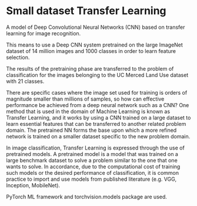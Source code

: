 Small dataset Transfer Learning
============

A model of Deep Convolutional Neural Networks (CNN) based on transfer learning for image recognition.

This means to use a Deep CNN system pretrained on the large ImageNet dataset of 14 million images and 1000 classes in order to learn feature selection.

The results of the pretraining phase are transferred to the problem of classification for the images belonging to the UC Merced Land Use dataset with 21 classes.

There are specific cases where the image set used for training is orders of magnitude smaller than millions of samples, so how can effective performance be achieved from a deep neural network such as a CNN? One method that is used in the domain of Machine Learning is known as Transfer Learning, and it works by using a CNN trained on a large dataset to learn essential features that can be transferred to another related problem domain. The pretrained NN forms the base upon which a more refined network is trained on a smaller dataset specific to the new problem domain.

In image classification, Transfer Learning is expressed through the use of pretrained models. A pretrained model is a model that was trained on a large benchmark dataset to solve a problem similar to the one that one wants to solve. In accordance, due to the computational cost of training such models or the desired performance of classification, it is common practice to import and use models from published literature (e.g. VGG, Inception, MobileNet).

PyTorch ML framework and torchvision.models package are used.
